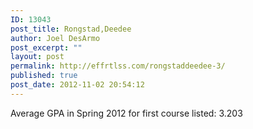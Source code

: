 ```yaml
---
ID: 13043
post_title: Rongstad,Deedee
author: Joel DesArmo
post_excerpt: ""
layout: post
permalink: http://effrtlss.com/rongstaddeedee-3/
published: true
post_date: 2012-11-02 20:54:12
---
```

<p>Average GPA in Spring 2012 for first course listed: 3.203</p>